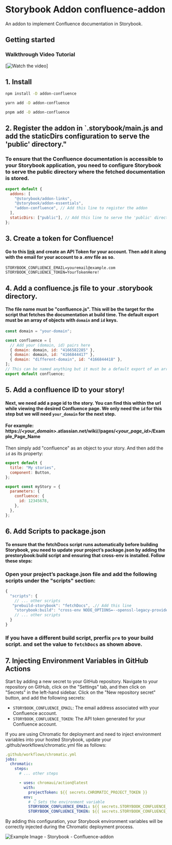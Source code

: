 # Storybook Addon confluence-addon

An addon to implement Confluence documentation in Storybook.

## Getting started

### Walkthrough Video Tutorial

[![Watch the video](https://www.loom.com/share/5d0869d5ee264ba8bdda225e70f715f7?sid=619b1b19-e6f3-444e-ac91-3e21d26ae113)]

## 1. Install

```sh
npm install -D addon-confluence

yarn add -D addon-confluence

pnpm add -D addon-confluence
```

## 2. Register the addon in `.storybook/main.js and add the staticDirs configuration to serve the 'public' directory."

### To ensure that the Confluence documentation is accessible to your Storybook application, you need to configure Storybook to serve the public directory where the fetched documentation is stored.

```js
export default {
  addons: [
    "@storybook/addon-links",
    "@storybook/addon-essentials",
    "addon-confluence", // Add this line to register the addon
  ],
  staticDirs: ["public"], // Add this line to serve the 'public' directory
};
```

## 3. Create a token for Confluence!

#### Go to this [link](https://id.atlassian.com/manage-profile/security/api-tokens) and create an API Token for your account. Then add it along with the email for your account to a .env file as so.

```env
STORYBOOK_CONFLUENCE_EMAIL=youremail@example.com
STORYBOOK_CONFLUENCE_TOKEN=YourTokenHere!
```

## 4. Add a confluence.js file to your .storybook directory.

#### The file name must be "confluence.js". This will be the target for the script that fetches the documentation at build time. The default export must be an array of objects with `domain` and `id` keys.

```js
const domain = "your-domain";

const confluence = [
  // Add your (domain, id) pairs here
  { domain: domain, id: "4166582285" },
  { domain: domain, id: "4166844417" },
  { domain: "different-domain", id: "4166844418" },
];
// This can be named anything but it must be a default export of an array of objects with `domain` and `id` keys.
export default confluence;
```

## 5. Add a confluence ID to your story!

#### Next, we need add a page id to the story. You can find this within the url while viewing the desired Confluence page. We only need the `id` for this step but we will need `your_domain` for the next step.

#### For example: https://**_<your_domain>_**.atlassian.net/wiki//pages/**_<your_page_id>_**/Example_Page_Name

Then simply add "confluence" as an object to your story. And then add the `id` as its property:

```js
export default {
  title: "My stories",
  component: Button,
};

export const myStory = {
  parameters: {
    confluence: {
      id: 12345678,
    },
  },
};
```

## 6. Add Scripts to package.json

#### To ensure that the fetchDocs script runs automatically before building Storybook, you need to update your project’s package.json by adding the prestorybook:build script and ensuring that cross-env is installed. Follow these steps:

### Open your project’s package.json file and add the following scripts under the "scripts" section:

```js
{
  "scripts": {
    // ... other scripts
   "prebuild-storybook": "fetchDocs", .// Add this line
    "storybook:build": "cross-env NODE_OPTIONS=--openssl-legacy-provider storybook build",
    // ... other scripts
  }
}
```

### If you have a different build script, prerfix `pre` to your build script. and set the value to `fetchDocs` as shown above.

## 7. Injecting Environment Variables in GitHub Actions

Start by adding a new secret to your GitHub repository. Navigate to your repository on GitHub, click on the "Settings" tab, and then click on "Secrets" in the left-hand sidebar. Click on the "New repository secret" button, and add the following secrets:

- `STORYBOOK_CONFLUENCE_EMAIL`: The email address associated with your Confluence account.
- `STORYBOOK_CONFLUENCE_TOKEN`: The API token generated for your Confluence account.

If you are using Chromatic for deployment and need to inject environment variables into your hosted Storybook, update your .github/workflows/chromatic.yml file as follows:

```yml
.github/workflows/chromatic.yml
jobs:
  chromatic:
    steps:
      # ... other steps

      - uses: chromaui/action@latest
        with:
          projectToken: ${{ secrets.CHROMATIC_PROJECT_TOKEN }}
        env:
          # 👇 Sets the environment variable
          STORYBOOK_CONFLUENCE_EMAIL: ${{ secrets.STORYBOOK_CONFLUENCE_EMAIL }}
          STORYBOOK_CONFLUENCE_TOKEN: ${{ secrets.STORYBOOK_CONFLUENCE_TOKEN }}
```

By adding this configuration, your Storybook environment variables will be correctly injected during the Chromatic deployment process.

![Example Image - Storybook - Confluence-addon](https://github.com/user-attachments/assets/b261b398-4eee-4b1b-8cb9-6713109fe116)
